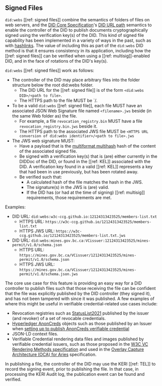 ## Signed Files

`did:webs` [[ref: signed files]] combine the semantics of folders of files on
web servers, and the [DID Core Specification]'s [DID URL path] semantics to
enable the controller of the DID to publish documents cryptographically signed
using the verification key(s) of the DID. This kind of signed file capability
has been implemented in a variety of ways in the past, such as with [hashlinks].
The value of including this as part of the `did:webs` DID method is that it
ensures consistency in its application, including how the [[ref: signed files]]
can be verified when using a [[ref: multisig]]-enabled DID, and in the face of
rotations of the DID's key(s).

[DID Core Specification]: https://www.w3.org/TR/did-core/
[DID URL path]: https://www.w3.org/TR/did-core/#path
[hashlinks]: https://datatracker.ietf.org/doc/html/draft-sporny-hashlink

`did:webs` [[ref: signed files]] work as follows:

- The controller of the DID may place arbitrary files into the folder structure
  below the root did:webs folder.
  - The DID URL for the [[ref: signed file]] is of the form `<did:webs DID>/<path
  to file>`.
  - The HTTPS path to the file MUST be `<HTTPS URL conversion of did:webs
  identifier>/<path to file>.
- To be a valid `did:webs` [[ref: signed file]], each file MUST have an
  associated JSON Web Signature file named `<filename>.jws` beside (in the same Web folder as) the file.
  - For example, a file `revocation_registry.bin` MUST have a file
    `revocation_registry.bin.jws` beside it.
  - The HTTPS path to the associated JWS file MUST be `<HTTPS URL conversion of
  did:webs identifier>/<path to file>.jws`
- The JWS web signature MUST:
  - Have a payload that is the [multiformat multihash] hash of the content of the associated signed file.
  - Be signed with a verification key(s) that is (are) either currently in the DIDDoc
    of the DID, or found in the [[ref: KEL]] associated with the DID. A verification
    key found in a valid [[ref: KEL]] represents a key that had been in use previously,
    but has been rotated away.
  - Be verified such that:
    - A calculated hash of the file matches the hash in the JWS.
    - The signature(s) in the JWS is (are) valid.
    - If the DID has (or had at the time of signing) [[ref: multisig]]
      requirements, those requirements are met.

[multiformat multihash]: https://github.com/multiformats/multihash

Examples:

- DID URL: `did:webs:w3c-ccg.github.io:12124313423525/members-list.txt`
  - HTTPS URL: `https://w3c-ccg.github.io/12124313423525/members-list.txt`
  - HTTPS JWS URL: `https://w3c-ccg.github.io/12124313423525/members-list.txt.jws`
- DID URL: `did:webs:mines.gov.bc.ca:VCissuer:12124313423525/mines-permit/v1.0/schema.json`
  - HTTPS URL: `https://mines.gov.bc.ca/VCissuer/12124313423525/mines-permit/v1.0/schema.json`
  - HTTPS JWS URL: `https://mines.gov.bc.ca/VCissuer/12124313423525/mines-permit/v1.0/schema.json.jws`

The core use case for this feature is providing an easy way for a DID controller
to publish files such that those receiving the file can be confident that the
file was explicitly published by the DID controller (they signed it), and has
not been tampered with since it was published. A few examples of where this
might be useful in verifiable credential-related use cases include:

- Revocation registries such as [StatusList2021] published by the issuer (and
  revoker) of a set of revocable credentials.
- [Hyperledger AnonCreds] objects such as those published by an Issuer when [setting up to publish AnonCreds verifiable credential]
- JSON-LD context files.
- Verifiable Credential rendering data files and images published by verifiable
  credential issuers, such as those proposed in the [W3C VC Rendering Methods
  specification] and used in the [Overlay Capture Architecture (OCA) for Aries]
  specification.

In publishing a file, the controller of the DID may use the KERI [[ref: TEL]] to
record the signing event, prior to publishing the file. In that case, in
processing the KERI Audit log, the publication event can be found and verified.

[StatusList2021]: https://w3c.github.io/vc-status-list-2021/
[Hyperledger AnonCreds]: https://www.hyperledger.org/projects/anoncreds
[setting up to publish AnonCreds verifiable credential]: https://hyperledger.github.io/anoncreds-spec/#anoncreds-setup-data-flow
[W3C VC Rendering Methods specification]: https://w3c-ccg.github.io/vc-render-method/
[Overlay Capture Architecture (OCA) for Aries]: https://github.com/hyperledger/aries-rfcs/blob/main/features/0755-oca-for-aries/README.md
